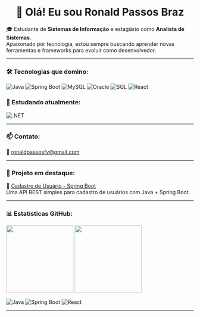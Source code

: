 <h1 align="center">👋 Olá! Eu sou Ronald Passos Braz</h1>

🎓 Estudante de **Sistemas de Informação** e estagiário como **Analista de Sistemas**.  
Apaixonado por tecnologia, estou sempre buscando aprender novas ferramentas e frameworks para evoluir como desenvolvedor.

---

### 🛠️ Tecnologias que domino:
![Java](https://img.shields.io/badge/Java-007396?style=flat&logo=java&logoColor=white)
![Spring Boot](https://img.shields.io/badge/SpringBoot-6DB33F?style=flat&logo=spring-boot&logoColor=white)
![MySQL](https://img.shields.io/badge/MySQL-4479A1?style=flat&logo=mysql&logoColor=white)
![Oracle](https://img.shields.io/badge/Oracle-F80000?style=flat&logo=oracle&logoColor=white)
![SQL](https://img.shields.io/badge/SQL-003B57?style=flat&logo=sqlite&logoColor=white)
![React](https://img.shields.io/badge/React-61DAFB?style=flat&logo=react&logoColor=black)

### 📘 Estudando atualmente:
![.NET](https://img.shields.io/badge/.NET-512BD4?style=flat&logo=dotnet&logoColor=white)

---

### 📫 Contato:
📧 ronaldpassosfv@gmail.com

---

### 📌 Projeto em destaque:
📂 [Cadastro de Usuário - Spring Boot](https://github.com/RonaldPassosPB/cadastro-usuario)  
Uma API REST simples para cadastro de usuários com Java + Spring Boot.

---

### 📊 Estatísticas GitHub:

<p align="left">
  <img height="180em" src="https://github-readme-stats.vercel.app/api?username=RonaldPassosPB&show_icons=true&theme=radical" />
  <img height="180em" src="https://github-readme-stats.vercel.app/api/top-langs/?username=RonaldPassosPB&layout=compact&theme=radical" />
</p>



![Java](https://img.shields.io/badge/Java-007396?style=for-the-badge&logo=java&logoColor=white)
![Spring Boot](https://img.shields.io/badge/SpringBoot-6DB33F?style=for-the-badge&logo=spring-boot&logoColor=white)
![React](https://img.shields.io/badge/React-20232A?style=for-the-badge&logo=react&logoColor=61DAFB)


<!--
**RonaldPassosPB/RonaldPassosPB** is a ✨ _special_ ✨ repository because its `README.md` (this file) appears on your GitHub profile.

Here are some ideas to get you started:

- 🔭 I’m currently working on ...
- 🌱 I’m currently learning ...
- 👯 I’m looking to collaborate on ...
- 🤔 I’m looking for help with ...
- 💬 Ask me about ...
- 📫 How to reach me: ...
- 😄 Pronouns: ...
- ⚡ Fun fact: ...
-->

---



